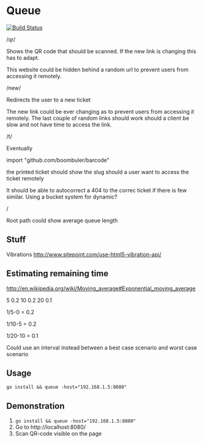 # Queue

[![Build Status](https://drone.io/github.com/AlexanderEkdahl/queue/status.png)](https://drone.io/github.com/AlexanderEkdahl/queue/latest)

/qr/<random>

Shows the QR code that should be scanned. If the new link is changing this has to adapt.

This website could be hidden behind a random url to prevent users from accessing it remotely.

/new/<rotating-random>

Redirects the user to a new ticket

The new link could be ever changing as to prevent users from accessing it remotely. The last couple of random links should work should a client be slow and not have time to access the link.

/t/<ticket-slug>

Eventually

import "github.com/boombuler/barcode"

the printed ticket should show the slug should a user want to access the ticket remotely

It should be able to autocorrect a 404 to the correc ticket if there is few similar. Using a bucket system for dynamic?

/

Root path could show average queue length

## Stuff
Vibrations
http://www.sitepoint.com/use-html5-vibration-api/

## Estimating remaining time

http://en.wikipedia.org/wiki/Moving_average#Exponential_moving_average

5     0.2
10    0.2
20    0.1

1/5-0 = 0.2

1/10-5 = 0.2

1/20-10 = 0.1

Could use an interval instead between a best case scenario and worst case scenario

## Usage

    go install && queue -host="192.168.1.5:8080"

## Demonstration

1. `go install && queue -host="192.168.1.5:8080"`
1. Go to http://localhost:8080/
1. Scan QR-code visible on the page
